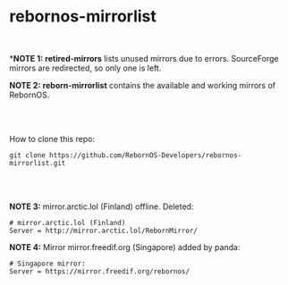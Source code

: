 # rebornos-mirrorlist
<br>

***NOTE 1:** **retired-mirrors** lists unused mirrors due to errors. SourceForge mirrors are redirected, so only one is left.


**NOTE 2:** **reborn-mirrorlist** contains the available and working mirrors of RebornOS.

<br><br>

How to clone this repo:

```
git clone https://github.com/RebornOS-Developers/rebornos-mirrorlist.git
```

<br><br>

**NOTE 3:** mirror.arctic.lol (Finland) offline. Deleted:

```
# mirror.arctic.lol (Finland)
Server = http://mirror.arctic.lol/RebornMirror/
```

**NOTE 4:**  Mirror mirror.freedif.org (Singapore) added by panda:

```
# Singapore mirror:
Server = https://mirror.freedif.org/rebornos/
```


